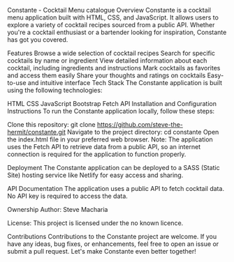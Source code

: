 Constante - Cocktail Menu catalogue
Overview
Constante is a cocktail menu application built with HTML, CSS, and JavaScript. It allows users to explore a variety of cocktail recipes sourced from a public API. Whether you're a cocktail enthusiast or a bartender looking for inspiration, Constante has got you covered.

Features
Browse a wide selection of cocktail recipes
Search for specific cocktails by name or ingredient
View detailed information about each cocktail, including ingredients and instructions
Mark cocktails as favorites and access them easily
Share your thoughts and ratings on cocktails
Easy-to-use and intuitive interface
Tech Stack
The Constante application is built using the following technologies:

HTML
CSS
JavaScript
Bootstrap
Fetch API
Installation and Configuration Instructions
To run the Constante application locally, follow these steps:

Clone this repository: git clone https://github.com/steve-the-hermit/constante.git
Navigate to the project directory: cd constante
Open the index.html file in your preferred web browser.
Note: The application uses the Fetch API to retrieve data from a public API, so an internet connection is required for the application to function properly.

Deployment
The Constante application can be deployed to a SASS (Static Site) hosting service like Netlify for easy access and sharing.

API Documentation
The application uses a public API to fetch cocktail data. No API key is required to access the data.

Ownership
Author: Steve Macharia

License: This project is licensed under the no known licence.

Contributions
Contributions to the Constante project are welcome. If you have any ideas, bug fixes, or enhancements, feel free to open an issue or submit a pull request. Let's make Constante even better together!

